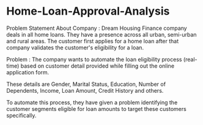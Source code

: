 # Home-Loan-Approval-Analysis
Problem Statement
About Company :
Dream Housing Finance company deals in all home loans. They have a presence across all urban, semi-urban and rural areas. The customer first applies for a home loan after that company validates the customer's eligibility for a loan.

Problem :
The company wants to automate the loan eligibility process (real-time) based on customer detail provided while filling out the online application form.

These details are Gender, Marital Status, Education, Number of Dependents, Income, Loan Amount, Credit History and others.

To automate this process, they have given a problem identifying the customer segments eligible for loan amounts to target these customers specifically.
